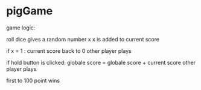# pigGame


game logic:


roll dice gives a random number x 
x is added to current score

if x = 1 :
  current score back to 0
  other player plays
  
if hold button is clicked:
  globale score = globale score + current score
  other player plays
  
  
first to 100 point wins
